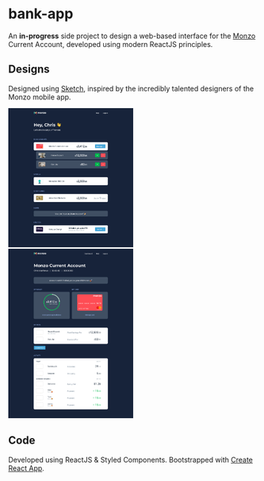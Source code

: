 # bank-app

An **in-progress** side project to design a web-based interface for the [Monzo](https://monzo.com) Current Account, developed using modern ReactJS principles.

## Designs

Designed using [Sketch](https://sketch.com), inspired by the incredibly talented designers of the Monzo mobile app.

<img src="/designs/Dashboard.png" width="50%" alt="Dashboard"/>
<img src="/designs/Account.png" width="50%" alt="Account"/>

## Code

Developed using ReactJS & Styled Components. Bootstrapped with [Create React App](https://github.com/facebook/create-react-app).
